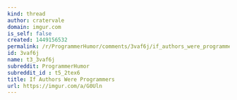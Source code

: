 ```yaml
---
kind: thread
author: cratervale
domain: imgur.com
is_self: false
created: 1449156532
permalink: /r/ProgrammerHumor/comments/3vaf6j/if_authors_were_programmers/
id: 3vaf6j
name: t3_3vaf6j
subreddit: ProgrammerHumor
subreddit_id : t5_2tex6
title: If Authors Were Programmers
url: https://imgur.com/a/G0Uln
---
```



